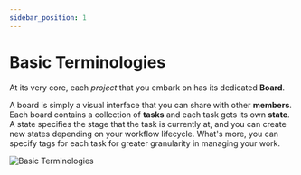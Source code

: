 ```yaml
---
sidebar_position: 1
---
```


# Basic Terminologies

At its very core, each *project* that you embark on has its dedicated **Board**.

A board is simply a visual interface that you can share with other **members**. Each board contains a collection of **tasks** and each task gets its own **state**. A state specifies the stage that the task is currently at, and you can create new states depending on your workflow lifecycle. What's more, you can specify tags for each task for greater granularity in managing your work. 

![Basic Terminologies](/img/user-guide/basic-terminologies/basic-terminologies.png)
